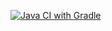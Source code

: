 [![Java CI with Gradle](https://github.com/artem-ar888/aqa-sql-deadline/actions/workflows/gradle.yml/badge.svg)](https://github.com/artem-ar888/aqa-sql-deadline/actions/workflows/gradle.yml)
